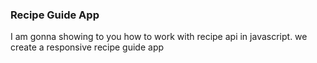 
### Recipe Guide App
I am gonna showing to you how to work with recipe api in javascript. we create a responsive recipe guide app 

# 
